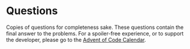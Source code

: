 # Questions
Copies of questions for completeness sake. These questions contain the final answer to the problems. For a spoiler-free experience, or to support the developer, please go to the [Advent of Code Calendar](https://adventofcode.com/2020).